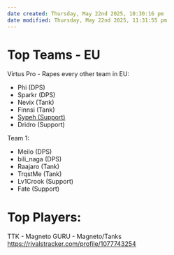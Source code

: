 ```yaml
---
date created: Thursday, May 22nd 2025, 10:30:16 pm
date modified: Thursday, May 22nd 2025, 11:31:55 pm
---
```


# Top Teams - EU

Virtus Pro - Rapes every other team in EU:
- Phi (DPS)
- Sparkr (DPS)
- Nevix (Tank)
- Finnsi (Tank)
- [Sypeh (Support) ](https://rivalstracker.com/profile/1387564419)
- Dridro (Support)

Team 1:
- Meilo (DPS)
- bili_naga (DPS)
- Raajaro (Tank)
- TrqstMe (Tank)
- Lv1Crook (Support)
- Fate (Support)

# Top Players:

TTK - Magneto
GURU - Magneto/Tanks
https://rivalstracker.com/profile/1077743254